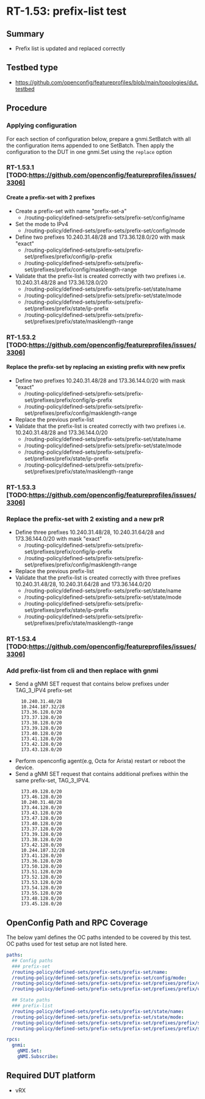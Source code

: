 # RT-1.53: prefix-list test

## Summary

-   Prefix list is updated and replaced correctly

## Testbed type

*   https://github.com/openconfig/featureprofiles/blob/main/topologies/dut.testbed

## Procedure

### Applying configuration

For each section of configuration below, prepare a gnmi.SetBatch with all the
configuration items appended to one SetBatch. Then apply the configuration to
the DUT in one gnmi.Set using the `replace` option

### RT-1.53.1 [TODO:https://github.com/openconfig/featureprofiles/issues/3306]

#### Create a prefix-set with 2 prefixes

*   Create a prefix-set with name "prefix-set-a"
    *   /routing-policy/defined-sets/prefix-sets/prefix-set/config/name
*   Set the mode to IPv4
    *   /routing-policy/defined-sets/prefix-sets/prefix-set/config/mode
*   Define two prefixes 10.240.31.48/28 and 173.36.128.0/20 with mask "exact"
    *   /routing-policy/defined-sets/prefix-sets/prefix-set/prefixes/prefix/config/ip-prefix
    *   /routing-policy/defined-sets/prefix-sets/prefix-set/prefixes/prefix/config/masklength-range
*   Validate that the prefix-list is created correctly with two prefixes i.e.
    10.240.31.48/28 and 173.36.128.0/20
    *   /routing-policy/defined-sets/prefix-sets/prefix-set/state/name
    *   /routing-policy/defined-sets/prefix-sets/prefix-set/state/mode
    *   /routing-policy/defined-sets/prefix-sets/prefix-set/prefixes/prefix/state/ip-prefix
    *   /routing-policy/defined-sets/prefix-sets/prefix-set/prefixes/prefix/state/masklength-range

### RT-1.53.2 [TODO:https://github.com/openconfig/featureprofiles/issues/3306]

#### Replace the prefix-set by replacing an existing prefix with new prefix

*   Define two prefixes 10.240.31.48/28 and 173.36.144.0/20 with mask "exact"
    *   /routing-policy/defined-sets/prefix-sets/prefix-set/prefixes/prefix/config/ip-prefix
    *   /routing-policy/defined-sets/prefix-sets/prefix-set/prefixes/prefix/config/masklength-range
*   Replace the previous prefix-list
*   Validate that the prefix-list is created correctly with two prefixes i.e.
    10.240.31.48/28 and 173.36.144.0/20
    *   /routing-policy/defined-sets/prefix-sets/prefix-set/state/name
    *   /routing-policy/defined-sets/prefix-sets/prefix-set/state/mode
    *   /routing-policy/defined-sets/prefix-sets/prefix-set/prefixes/prefix/state/ip-prefix
    *   /routing-policy/defined-sets/prefix-sets/prefix-set/prefixes/prefix/state/masklength-range

### RT-1.53.3 [TODO:https://github.com/openconfig/featureprofiles/issues/3306]

### Replace the prefix-set with 2 existing and a new prR

*   Define three prefixes 10.240.31.48/28, 10.240.31.64/28 and 173.36.144.0/20
    with mask "exact"
    *   /routing-policy/defined-sets/prefix-sets/prefix-set/prefixes/prefix/config/ip-prefix
    *   /routing-policy/defined-sets/prefix-sets/prefix-set/prefixes/prefix/config/masklength-range
*   Replace the previous prefix-list
*   Validate that the prefix-list is created correctly with three prefixes
    10.240.31.48/28, 10.240.31.64/28 and 173.36.144.0/20
    *   /routing-policy/defined-sets/prefix-sets/prefix-set/state/name
    *   /routing-policy/defined-sets/prefix-sets/prefix-set/state/mode
    *   /routing-policy/defined-sets/prefix-sets/prefix-set/prefixes/prefix/state/ip-prefix
    *   /routing-policy/defined-sets/prefix-sets/prefix-set/prefixes/prefix/state/masklength-range

### RT-1.53.4 [TODO:https://github.com/openconfig/featureprofiles/issues/3306]

### Add prefix-list from cli and then replace with gnmi

*   Send a gNMI SET request that contains below prefixes under TAG_3_IPV4 prefix-set
    ```
      10.240.31.48/28
      10.244.187.32/28
      173.36.128.0/20
      173.37.128.0/20
      173.38.128.0/20
      173.39.128.0/20
      173.40.128.0/20
      173.41.128.0/20
      173.42.128.0/20
      173.43.128.0/20
     ```
*   Perform openconfig agent(e.g, Octa for Arista) restart or reboot the device.
*   Send a gNMI SET request that contains additional prefixes within the same
    prefix-set, TAG_3_IPV4.
    ```
      173.49.128.0/20
      173.46.128.0/20
      10.240.31.48/28
      173.44.128.0/20
      173.43.128.0/20
      173.47.128.0/20
      173.40.128.0/20
      173.37.128.0/20
      173.39.128.0/20
      173.38.128.0/20
      173.42.128.0/20
      10.244.187.32/28
      173.41.128.0/20
      173.36.128.0/20
      173.50.128.0/20
      173.51.128.0/20
      173.52.128.0/20
      173.53.128.0/20
      173.54.128.0/20
      173.55.128.0/20
      173.48.128.0/20
      173.45.128.0/20
    ```

## OpenConfig Path and RPC Coverage

The below yaml defines the OC paths intended to be covered by this test. OC
paths used for test setup are not listed here.

```yaml
paths:
  ## Config paths
  ### prefix-set
  /routing-policy/defined-sets/prefix-sets/prefix-set/name:
  /routing-policy/defined-sets/prefix-sets/prefix-set/config/mode:
  /routing-policy/defined-sets/prefix-sets/prefix-set/prefixes/prefix/config/ip-prefix:
  /routing-policy/defined-sets/prefix-sets/prefix-set/prefixes/prefix/config/masklength-range:

  ## State paths
  ### prefix-list
  /routing-policy/defined-sets/prefix-sets/prefix-set/state/name:
  /routing-policy/defined-sets/prefix-sets/prefix-set/state/mode:
  /routing-policy/defined-sets/prefix-sets/prefix-set/prefixes/prefix/state/ip-prefix:
  /routing-policy/defined-sets/prefix-sets/prefix-set/prefixes/prefix/state/masklength-range:

rpcs:
  gnmi:
    gNMI.Set:
    gNMI.Subscribe:
```

## Required DUT platform

-   vRX
